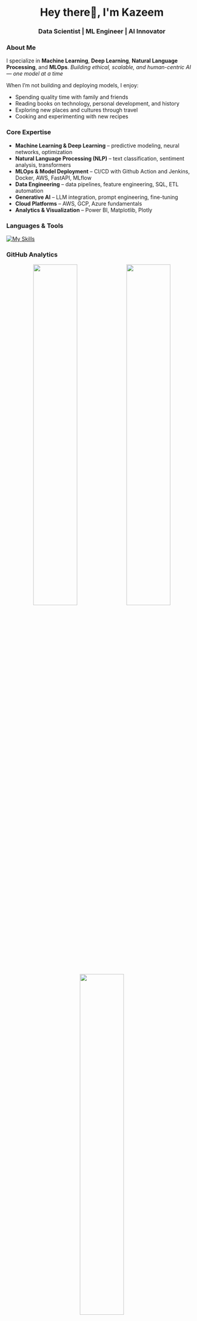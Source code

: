 <h1 align="center">Hey there👋, I'm Kazeem</h1>
<h3 align="center">Data Scientist | ML Engineer | AI Innovator</h3>


### About Me 
I specialize in **Machine Learning**, **Deep Learning**, **Natural Language Processing**, and **MLOps**. *Building ethical, scalable, and human-centric AI — one model at a time*
 
When I’m not building and deploying models, I enjoy:
- Spending quality time with family and friends   
- Reading books on technology, personal development, and history   
- Exploring new places and cultures through travel  
- Cooking and experimenting with new recipes  


### Core Expertise
- **Machine Learning & Deep Learning** – predictive modeling, neural networks, optimization  
- **Natural Language Processing (NLP)** – text classification, sentiment analysis, transformers  
- **MLOps & Model Deployment** – CI/CD with Github Action and Jenkins, Docker, AWS, FastAPI, MLflow  
- **Data Engineering** – data pipelines, feature engineering, SQL, ETL automation  
- **Generative AI** – LLM integration, prompt engineering, fine-tuning  
- **Cloud Platforms** – AWS, GCP, Azure fundamentals  
- **Analytics & Visualization** – Power BI, Matplotlib, Plotly  


### Languages & Tools
[![My Skills](https://skillicons.dev/icons?i=python,pytorch,tensorflow,docker,fastapi,flask,git,mysql,mongodb,linux,aws,html,css,javascript&theme=dark)](https://skillicons.dev)


### GitHub Analytics
<p align="center">
  <img width="48%" src="https://github-readme-stats.vercel.app/api?username=Kazeem-Bello&show_icons=true&theme=tokyonight" />
  <img width="48%" src="https://github-readme-streak-stats.herokuapp.com/?user=Kazeem-Bello&theme=tokyonight" />
  <img width="48%" src="https://github-readme-stats.vercel.app/api/top-langs/?username=Kazeem-Bello&layout=compact&theme=tokyonight" />
</p>


### Connect with Me
<p align="left">
  <a href="https://www.linkedin.com/in/kazeembello/" target="_blank"><img src="https://skillicons.dev/icons?i=linkedin" width="40" height="40" /></a>
  <a href="https://x.com/talinum_b?s=11" target="_blank"><img src="https://skillicons.dev/icons?i=twitter" width="40" height="40" /></a>
  <a href="mailto:bel.kazeem@gmail.com" target="_blank"><img src="https://cdn-icons-png.flaticon.com/512/732/732200.png" width="40" height="40" /></a>
</p>
